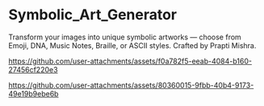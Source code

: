 # Symbolic_Art_Generator
Transform your images into unique symbolic artworks — choose from Emoji, DNA, Music Notes, Braille, or ASCII styles. Crafted by Prapti Mishra.


https://github.com/user-attachments/assets/f0a782f5-eeab-4084-b160-27456cf220e3



https://github.com/user-attachments/assets/80360015-9fbb-40b4-9173-49e19b9ebe6b

